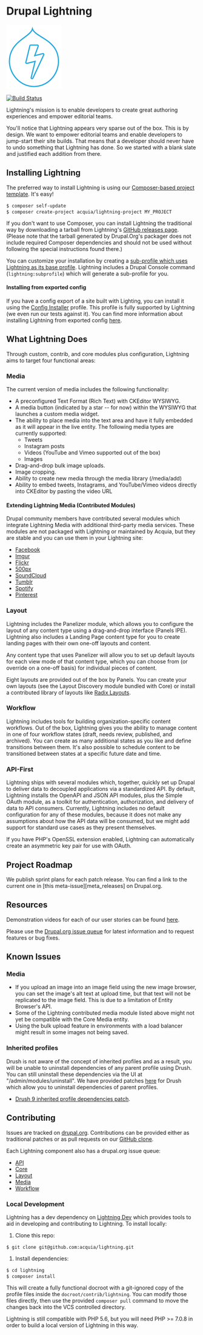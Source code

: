 # Drupal Lightning
![Lightning logo of a bolt of lightning](https://raw.githubusercontent.com/acquia/lightning/8.x-3.x/lightning-logo.png)

[![Build Status](https://travis-ci.org/acquia/lightning.svg?branch=8.x-3.x)](https://travis-ci.org/acquia/lightning)

Lightning's mission is to enable developers to create great authoring
experiences and empower editorial teams.

You'll notice that Lightning appears very sparse out of the box. This is by
design. We want to empower editorial teams and enable developers to jump-start
their site builds. That means that a developer should never have to undo
something that Lightning has done. So we started with a blank slate and
justified each addition from there.

## Installing Lightning
The preferred way to install Lightning is using our
[Composer-based project template][template]. It's easy!

```
$ composer self-update
$ composer create-project acquia/lightning-project MY_PROJECT
```

If you don't want to use Composer, you can install Lightning the traditional way
by downloading a tarball from Lightning's [GitHub releases page](https://github.com/acquia/lightning/releases).
(Please note that the tarball generated by Drupal.Org's packager does not
include required Composer dependencies and should not be used without following
the special instructions found there.)

You can customize your installation by creating a [sub-profile which uses
Lightning as its base profile][sub-profile documentation]. Lightning includes a
Drupal Console command (`lightning:subprofile`) which will generate a
sub-profile for you.

#### Installing from exported config
If you have a config export of a site built with Lighting, you can install it
using the [Config Installer](https://drupal.org/project/config_installer)
profile. This profile is fully supported by Lightning (we even run our tests
against it). You can find more information about installing Lightning from
exported config [here](https://lightning.acquia.com/blog/using-configuration-installer-lightning).

## What Lightning Does
Through custom, contrib, and core modules plus configuration, Lightning aims to
target four functional areas:

### Media
The current version of media includes the following functionality:

* A preconfigured Text Format (Rich Text) with CKEditor WYSIWYG.
* A media button (indicated by a star -- for now) within the WYSIWYG that
  launches a custom media widget.
* The ability to place media into the text area and have it fully embedded as it
  will appear in the live entity. The following media types are currently
  supported:
  * Tweets
  * Instagram posts
  * Videos (YouTube and Vimeo supported out of the box)
  * Images
* Drag-and-drop bulk image uploads.
* Image cropping.
* Ability to create new media through the media library (/media/add)
* Ability to embed tweets, Instagrams, and YouTube/Vimeo videos directly into
  CKEditor by pasting the video URL

#### Extending Lightning Media (Contributed Modules)
Drupal community members have contributed several modules which integrate
Lightning Media with additional third-party media services. These modules are
not packaged with Lightning or maintained by Acquia, but they are stable and you
can use them in your Lightning site:

  * [Facebook](https://www.drupal.org/project/lightning_media_facebook)
  * [Imgur](https://www.drupal.org/project/lightning_media_imgur)
  * [Flickr](https://www.drupal.org/project/lightning_media_flickr)
  * [500px](https://www.drupal.org/project/lightning_media_d500px)
  * [SoundCloud](https://www.drupal.org/project/lightning_media_soundcloud)
  * [Tumblr](https://www.drupal.org/project/lightning_media_tumblr)
  * [Spotify](https://www.drupal.org/project/lightning_media_spotify)
  * [Pinterest](https://www.drupal.org/project/lightning_media_pinterest)  

### Layout
Lightning includes the Panelizer module, which allows you to configure the
layout of any content type using a drag-and-drop interface (Panels IPE).
Lightning also includes a Landing Page content type for you to create
landing pages with their own one-off layouts and content.

Any content type that uses Panelizer will allow you to set up default layouts
for each view mode of that content type, which you can choose from (or override
on a one-off basis) for individual pieces of content.

Eight layouts are provided out of the box by Panels. You can create your own
layouts (see the Layout Discovery module bundled with Core) or install a
contributed library of layouts like [Radix Layouts](https://www.drupal.org/project/radix_layouts).

### Workflow
Lightning includes tools for building organization-specific content workflows.
Out of the box, Lightning gives you the ability to manage content in one of four
workflow states (draft, needs review, published, and archived). You can create
as many additional states as you like and define transitions between them. It's
also possible to schedule content to be transitioned between states at a
specific future date and time.

### API-First
Lightning ships with several modules which, together, quickly set up Drupal to
deliver data to decoupled applications via a standardized API. By default,
Lightning installs the OpenAPI and JSON API modules, plus the Simple OAuth
module, as a toolkit for authentication, authorization, and delivery of data
to API consumers. Currently, Lightning includes no default configuration for
any of these modules, because it does not make any assumptions about how the
API data will be consumed, but we might add support for standard use cases as
they present themselves.

If you have PHP's OpenSSL extension enabled, Lightning can automatically create
an asymmetric key pair for use with OAuth.

## Project Roadmap
We publish sprint plans for each patch release. You can find a link to the
current one in [this meta-issue][meta_releases] on Drupal.org.

## Resources
Demonstration videos for each of our user stories can be found [here][demo_videos].

Please use the [Drupal.org issue queue][issue_queue] for latest information and
to request features or bug fixes.

## Known Issues

### Media
* If you upload an image into an image field using the new image browser, you
  can set the image's alt text at upload time, but that text will not be
  replicated to the image field. This is due to a limitation of Entity Browser's
  API.
* Some of the Lightning contributed media module listed above might not yet be
  compatible with the Core Media entity.
* Using the bulk upload feature in environments with a load balancer might
  result in some images not being saved.
  
### Inherited profiles
Drush is not aware of the concept of inherited profiles and as a result, you
will be unable to uninstall dependencies of any parent profile using Drush. You
can still uninstall these dependencies via the UI at "/admin/modules/uninstall".
We have provided patches [here](https://www.drupal.org/node/2902643)
for Drush which allow you to uninstall dependencies of parent profiles.

* [Drush 9 inherited profile dependencies patch](https://www.drupal.org/files/issues/2902643-2--drush-master.patch).

## Contributing
Issues are tracked on [drupal.org][issue_queue]. Contributions can be provided
either as traditional patches or as pull requests on our [GitHub clone][github].

Each Lightning component also has a drupal.org issue queue:

* [API](https://www.drupal.org/project/issues/lightning_api)
* [Core](https://www.drupal.org/project/issues/lightning_core)
* [Layout](https://www.drupal.org/project/issues/lightning_layout)
* [Media](https://www.drupal.org/project/issues/lightning_media)
* [Workflow](https://www.drupal.org/project/issues/lightning_workflow)

### Local Development
Lightning has a dev dependency on [Lightning Dev][lightning_dev] which provides
tools to aid in developing and contributing to Lightning. To install locally:

1. Clone this repo:
  ```
  $ git clone git@github.com:acquia/lightning.git
  ```
  
1. Install dependencies:
  ```
  $ cd lightning
  $ composer install
  ```

This will create a fully functional docroot with a git-ignored copy of the
profile files inside the `docroot/contrib/lightning`. You can modify those files
directly, then use the provided `composer pull` command to move the changes back
into the VCS controlled directory.

Lightning is still compatible with PHP 5.6, but you will need PHP >= 7.0.8 in
order to build a local version of Lightning in this way.

[issue_queue]: https://www.drupal.org/project/issues/lightning "Lightning Issue Queue"
[meta_release]: https://www.drupal.org/node/2670686 "Lightning Meta Releases Issue"
[template]: https://github.com/acquia/lightning-project "Composer-based project template"
[d.o_semver]: https://www.drupal.org/node/1612910
[lightning_composer_project]: https://github.com/acquia/lightning-project
[demo_videos]: http://lightning.acquia.com/blog/lightning-user-stories-demonstrations "Lightning user story demonstration videos"
[sub-profile documentation]: https://github.com/acquia/lightning/wiki/Lightning-as-a-Base-Profile "Lightning sub-profile documentation"
[github]: https://github.com/acquia/lightning "GitHub clone"
[lightning_dev]: https://github.com/acquia/lightning-dev "Lightning Dev repository"
